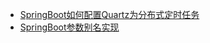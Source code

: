 * [SpringBoot如何配置Quartz为分布式定时任务](Spring/SpringBoot如何配置Quartz为分布式定时任务.md)
* [SpringBoot参数别名实现](Spring/SpringBoot参数别名实现.md)